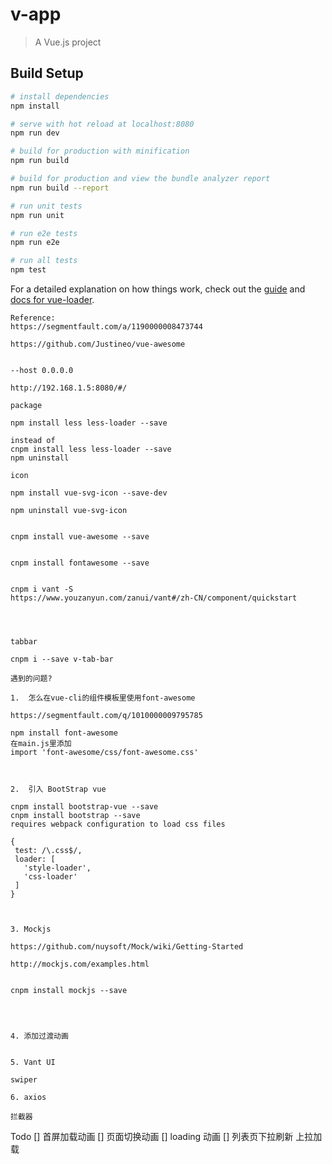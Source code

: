 # v-app

> A Vue.js project

## Build Setup

``` bash
# install dependencies
npm install

# serve with hot reload at localhost:8080
npm run dev

# build for production with minification
npm run build

# build for production and view the bundle analyzer report
npm run build --report

# run unit tests
npm run unit

# run e2e tests
npm run e2e

# run all tests
npm test
```

For a detailed explanation on how things work, check out the [guide](http://vuejs-templates.github.io/webpack/) and [docs for vue-loader](http://vuejs.github.io/vue-loader).


```
Reference:
https://segmentfault.com/a/1190000008473744

https://github.com/Justineo/vue-awesome


```


```
--host 0.0.0.0

http://192.168.1.5:8080/#/

```


```
package

npm install less less-loader --save

instead of
cnpm install less less-loader --save
npm uninstall

icon

npm install vue-svg-icon --save-dev

npm uninstall vue-svg-icon


cnpm install vue-awesome --save


cnpm install fontawesome --save


cnpm i vant -S
https://www.youzanyun.com/zanui/vant#/zh-CN/component/quickstart



```




```

tabbar

cnpm i --save v-tab-bar

```







```
遇到的问题?

1.  怎么在vue-cli的组件模板里使用font-awesome

https://segmentfault.com/q/1010000009795785

npm install font-awesome
在main.js里添加
import 'font-awesome/css/font-awesome.css'



2.  引入 BootStrap vue

cnpm install bootstrap-vue --save
cnpm install bootstrap --save
requires webpack configuration to load css files

{
 test: /\.css$/,
 loader: [
   'style-loader',
   'css-loader'
 ]
}



3. Mockjs

https://github.com/nuysoft/Mock/wiki/Getting-Started

http://mockjs.com/examples.html


cnpm install mockjs --save




4. 添加过渡动画


5. Vant UI

swiper

6. axios

拦截器

```


Todo
[] 首屏加载动画
[] 页面切换动画
[] loading 动画
[] 列表页下拉刷新 上拉加载 
